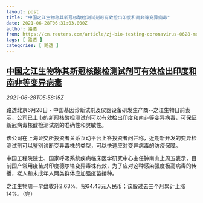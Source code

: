 ```yaml
---
layout: post
title: "中国之江生物称其新冠核酸检测试剂可有效检出印度和南非等变异病毒"
date: 2021-06-28T06:31:03.000Z
author: 路透
from: https://cn.reuters.com/article/zj-bio-testing-coronavirus-0628-mon-idCNKCS2E40D0
tags: [ 路透 ]
categories: [ 路透 ]
---
```

<!--1624861863000-->
[中国之江生物称其新冠核酸检测试剂可有效检出印度和南非等变异病毒](https://cn.reuters.com/article/zj-bio-testing-coronavirus-0628-mon-idCNKCS2E40D0)
------

<div>
<div><i>2021-06-28T05:58:15Z</i></div><p>路透北京6月28日 - 中国基因诊断试剂及仪器设备研发生产商--之江生物日前表示，公司已上市的新冠核酸检测试剂可以有效检出印度和南非等变异病毒，可保证新冠病毒核酸检测试剂的准确性和灵敏性。</p><p>该公司在上海证交所投资者关系互动平台上答投资者问并称，近期新开发的变异检测试剂可以鉴别诊断变异毒株的类型，可以快速应对变异病毒的防疫保障。</p><p>中国工程院院士、国家呼吸系统疾病临床医学研究中心主任钟南山上周五表示，目前国产常用疫苗对印度德尔塔变异毒株有效，为了应对这种感染强度极高病毒的传播，老人和未成年人两类群体应加强疫苗接种。</p><p>之江生物周一早盘收升2.63%，报64.43元人民币；该股过去三个月累计上涨14%。（完）</p>
</div>
